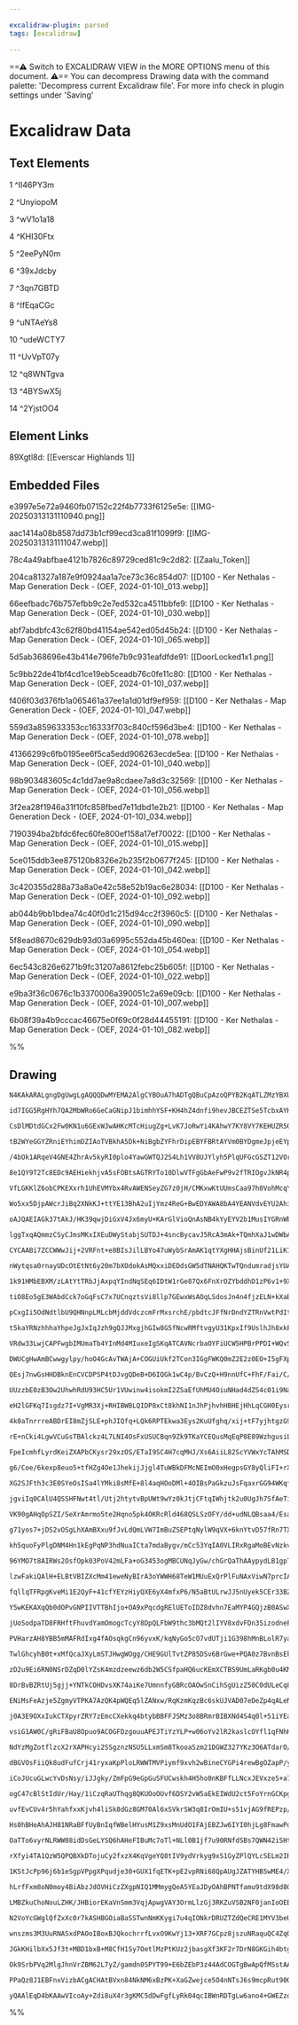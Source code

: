 ```yaml
---

excalidraw-plugin: parsed
tags: [excalidraw]

---
```

==⚠  Switch to EXCALIDRAW VIEW in the MORE OPTIONS menu of this document. ⚠== You can decompress Drawing data with the command palette: 'Decompress current Excalidraw file'. For more info check in plugin settings under 'Saving'


# Excalidraw Data

## Text Elements
1 ^II46PY3m

2 ^UnyiopoM

3 ^wV1o1a18

4 ^KHI30Ftx

5 ^2eePyN0m

6 ^39xJdcby

7 ^3qn7GBTD

8 ^IfEqaCGc

9 ^uNTAeYs8

10 ^udeWCTY7

11 ^UvVpT07y

12 ^q8WNTgva

13 ^4BYSwX5j

14 ^2YjstOO4

## Element Links
89Xgtl8d: [[Everscar Highlands 1]]

## Embedded Files
e3997e5e72a9460fb07152c22f4b7733f6125e5e: [[IMG-20250313131110940.png]]

aac1414a08b8587dd73b1cf99ecd3ca81f1099f9: [[IMG-20250313131111047.webp]]

78c4a49abfbae4121b7826c89729ced81c9c2d82: [[Zaalu_Token]]

204ca81327a187e9f0924aa1a7ce73c36c854d07: [[D100 - Ker Nethalas - Map Generation Deck - (OEF, 2024-01-10)_013.webp]]

66eefbadc76b757efbb9c2e7ed532ca4511bbfe9: [[D100 - Ker Nethalas - Map Generation Deck - (OEF, 2024-01-10)_030.webp]]

abf7abdbfc43c62f80bd41154ae542ed05d45b24: [[D100 - Ker Nethalas - Map Generation Deck - (OEF, 2024-01-10)_065.webp]]

5d5ab368696e43b414e796fe7b9c931eafdfde91: [[DoorLocked1x1.png]]

5c9bb22de41bf4cd1ce19eb5ceadb76c0fe11c80: [[D100 - Ker Nethalas - Map Generation Deck - (OEF, 2024-01-10)_037.webp]]

f406f03d376fb1a065461a37ee1a1d01df9ef959: [[D100 - Ker Nethalas - Map Generation Deck - (OEF, 2024-01-10)_047.webp]]

559d3a859633353cc16333f703c840cf596d3be4: [[D100 - Ker Nethalas - Map Generation Deck - (OEF, 2024-01-10)_078.webp]]

41366299c6fb0195ee6f5ca5edd906263ecde5ea: [[D100 - Ker Nethalas - Map Generation Deck - (OEF, 2024-01-10)_040.webp]]

98b903483605c4c1dd7ae9a8cdaee7a8d3c32569: [[D100 - Ker Nethalas - Map Generation Deck - (OEF, 2024-01-10)_056.webp]]

3f2ea28f1946a31f10fc858fbed7e11dbd1e2b21: [[D100 - Ker Nethalas - Map Generation Deck - (OEF, 2024-01-10)_034.webp]]

7190394ba2bfdc6fec60fe800ef158a17ef70022: [[D100 - Ker Nethalas - Map Generation Deck - (OEF, 2024-01-10)_015.webp]]

5ce015ddb3ee875120b8326e2b235f2b0677f245: [[D100 - Ker Nethalas - Map Generation Deck - (OEF, 2024-01-10)_042.webp]]

3c420355d288a73a8a0e42c58e52b19ac6e28034: [[D100 - Ker Nethalas - Map Generation Deck - (OEF, 2024-01-10)_092.webp]]

ab044b9bb1bdea74c40f0d1c215d94cc2f3960c5: [[D100 - Ker Nethalas - Map Generation Deck - (OEF, 2024-01-10)_090.webp]]

5f8ead8670c629db93d03a6995c552da45b460ea: [[D100 - Ker Nethalas - Map Generation Deck - (OEF, 2024-01-10)_054.webp]]

6ec543c826e6271b9fc31207a8612febc25b605f: [[D100 - Ker Nethalas - Map Generation Deck - (OEF, 2024-01-10)_022.webp]]

e9ba3f36c0676c1b3370006a390051c2a69e09cb: [[D100 - Ker Nethalas - Map Generation Deck - (OEF, 2024-01-10)_007.webp]]

6b08f39a4b9cccac46675e0f69c0f28d44455191: [[D100 - Ker Nethalas - Map Generation Deck - (OEF, 2024-01-10)_082.webp]]

%%
## Drawing
```compressed-json
N4KAkARALgngDgUwgLgAQQQDwMYEMA2AlgCYBOuA7hADTgQBuCpAzoQPYB2KqATLZMzYBXUtiRoIACyhQ4zZAHoFAc0JRJQgEYA6bGwC2CgF7N6hbEcK4OCtptbErHALRY8RMpWdx8Q1TdIEfARcZgRmBShcZQUebQBObR4aOiCEfQQOKGZuAG1wMFAwYogSbggKemIALSgATThSFOLIWERywn1opH4SzG4ARgBmAAYB7QAOABYRiYmRgFYhiZ4F

id7IGG5RgHYh7QA2MbWRo6GeCaGNipJ1bimhhYSF+KH4hZ4dnfi9hevJBCEZTSe5TcbxAYHKGzIaPAYw67WZTBbgja7MKCkNgAawQAGE2Pg2E0JJjrMw4LhAllmiVNLhsNjlFihBxiASiST0GSOBSqZkoLTIAAzQj4fAAZVgKIkkgZGkCQogGKxuIA6rdJIN0ZicQgpTAZehBB4lSzgRxwjk0ANrmxKdg1FsbSM0QVICy2ZbmNbUBwhOL0QgEMRu

CsDlMDtdGCx2Fw0KN1u6GExWJwAHKcMTcHiugZg+LvK7JoRwYi4KAhwY7KY8VY7KEHUZR5OEZgAETSldDaGFBDC12ZwjgAEliL7cgBda6aYRsgCiwQyWQn0+TRA42O4/sD67YjKraExQgQ11FwTH5QOmlmwreuCmmni2BfDMjBx2CwQI2FB2fP4uYgpmAhYFgGCElWYdxxFQfIWjAZxbXdBCBndNcWlKNksHKWolWwLE4G4IoMP6NA3XgiBnVQb5

tB2WYeGGYZRniEYhimDZIAoTVBkhA5Dk+NiBgbZYFhrDipEBYFBRtAYVm0BYDgmeJpjeEYphrHZxI4CsRAIDViDuG1YSTCjtKgXT8AACUkkEjOWd0AF8z3IDJLzQHd8B1HTfQgRA2UIDhlAgAonIKYjIDKCR03TAAZChcAAVQAeQAFSVNoYNKLplB6ZNSNQd4dm0KZXniA4LniWsGxbDCqJ4cqisUsqLgGOtczY64uIMrU0AeRIeHUkYISmMCZlG

/4bOk1ARqeV4GNE4ZhrAv5kyRI0plo4YawGWTQJ2S4Lh1VV8UJYlyh5PlqUFGcGSZT12VOrloHIXlKSupVz0laVMrlbAFVyjCVT1fTDNQJDAd1XEDSNZVCTKa5zUkb1fXBkp7QZJ1BldBG52IZHtwDTzkzCQ9pr/RZo1TONuD/djkxjNMOEzDhszQD54U/RZNJLMsK1JoTa3rMFhkua4207YJu24Pt8AHZMh1LMdVxnXHF3SAVlfXAKt3cwnriJA

8e1QY9T2Tc8EDc9AEHiekhjvA5sFOBtsAGTRYTo10DlwVTFgGbAeFwP9v2fTRIOgvJkNR4pUJadCSgC4hsIkaohDwgiiOQiB8q+JIRoLM5FP2umKKopttFY2sWImJY6LmFaKK60Gds/YrVgYj8eDeGqMIBIFbLBusRnLmsRtWNTHgGrSdPIfAQZ6sHjKn8yZ+svupqYiZHOc3BXKNjyvPMny/McQLguKULinC0ojeVABZdMkuwYgktwdL4Eyzpui

VfLGKKlZ6obCPKEXxrh1UhEVMYbx4RvAWENSeyZG7z0jH/CMKxwKtUUmsCaa97h0VohMcqYw9hzEWHwVagUjTkRKEDXEHIzqkhepdAUSp6SMgVmyOhT0LpvWYWeMUX1DQ/XlCIAG1DIYIDntqYm4joaZRNPDZMiN8Y2jtA6TGLoqEelxsov0etibBiNnMJS9cSgM2pmgeqxYMJmIzFmGC+ZVgvBmAcExkBSzliljaGsdZRKOPmmLDsXZSYyzlhhB

Wo5xx5DjpAWcrJiBq2XNkKJ+ttYE13BhA2uIjYmz4ReG+BwEDYAWA8bA4YEANVdvEYU2AhitRGDsXABDWrCgQJof2CxNBHAWMKMOBAYJwRaIhDiiE0JiywvlCA1R6Bp3tBnCi+U3jlxIYQvY6kJjfFcZsVE4lEGDDbuXU4liHiXHUlYnuk09kvEmJ3dZawlhqXgaZaeeluJ2RMhhMyFlV5SUGMZLeZsXIWz3noiG3lyjHwCkFEKvQr6RXQANW+MU

oAJQAEIAGk37tAkJ/HK39qwjDiGxV4Jx6myU+KArGlVioQnAsNB4kYyEYV2b1MusIYGRnWbJJS2Cfm9VAtoAYol5jAXquAhSiIKH2PknsUYsk6I7XUvmM5AhxGcPOownhNIbpsPumqhh5JNXXTNvw2R5Rfr/UguIyRKjpHHVNRIeRoYcZ+CRlaKRGF0aOlgFjTREB7o6P3vo0mUJlqU1jJwbYxSw2M2ZqzAeHxlgfnONcdxfMjYC3bjscCLiGwBI

lggTxqAQmmzCSyCJmsMKxIXEuDWyStabjSUTDJ+4sncBycavJ5RcA3mAk+TQmhXaJ1wDWbAMxhQjGIH7eaxBKovh4HeMqIwim9KNAM6OHEY7FGiZhROEzqhUGuPhWZaBwqQHyh8bQ5xRJZu+JVAanxi61W4LAgVXxdrvEKjenZryB6LLmLxB9PAITvJKL3XlA9ZIHLrNMCMIrH0lE+TPa1C9lhLy+Rct5/yMLCkBZbQNoLD7gsyCfKF58YWthvtU

CYCAABi7ZCCWWwJij+2VRFnt+e8BIsJilLBYo47uWybSrAmAK1qtYXgHHAjsBinUf21LiK1R4KxYH7SLjy/ukZ+r7Xqa6d4DVPwSuRDBX1NCTqcnVQa/kWrkysLurjPV3INVWaNdhk130zXCMVEdYGP6o7Khke5h1cMnWKOEBaN1NqPVqO9Ro51XoIu6PSdQgx3BXhHF9TY+MqBZXRrjLG+xQGa7/viCm3mhaM3wk7jMISyrSiBMlsE/sJaSjhKV

nWytqsa0rnayUDcOtEtNt6y20m7bXOdokAsMQxxiDEDdsGW5dTNAHQKTwTQndumradjsYUA0Fgrv6ZHDdozWzjJwv0Q96cT2Z3yvsj9sHliyTzgJwTqBNGcR/ZcJ4966IfghPRZ7EkcFCf5ftCYO09ovDQ0h3zi9M6IYIN8/uG8sMlBwzvIFjaD5CCPsRyFZ8wAX0KBR8oIxSDyvwMQAA4sxjorG8UyQjJeoYNY1hgjmI8VxlE9l1kOBGNS9zEyd

1k91HMbEBXM/zLAtYtTRbJjAxpqYIndNqSEq6IDtW1rGe87Qx6FnXrOZYbddhD1zP6v1+9XJAiYbmpEZa46yG/OmftcaYLZowuup9O6tG0WqLwl9f6hL+HkvBvHiV+mVMI0WOrrl2xLMYKwnqqcHapWPH828ZVz4YxwJ5qCUbYtg4y1tbQFOFWcSEm1uL9uvrmO9yGzbaQE8uSMcSCzSxN4j5cCreFMQbABwWm95/AgeYIwEDCkFRMXAQlR8ezrP

tiO8Eo5gE3WAbdCck7oGqFsC7x7UCnqztsVi8llp7GEwxWsAOqLSdosJn4n4fjzELN+kXaByp8VAn7ohRwAfy/XuBET6yGJ3g1hCxphF8IB4dZ4YdUM4dnkrIMMUNN4WhCcRRcNgUksVUwUJAIVT5oUwpicJBsAKARw1RsRiAhARwadsU6drh8pnBVg+J1llgGJXQGwHkKU0As04h5hBJTh1IXhk8EEf0RpxhFIwQPhqtlJvh4NAdwNHg+IHggMh

pCxgIi5OdNdtlbU9QHNnpLMLcbMjddVdczcmFrMxsrchE/pbdtcJFfNrDndYZTRnVwtPdItvcMYYswZsZQs4kA0QVg8jZYNyoY8ssFDgj8tn16kyp4RpgU801qw2dlIHgHtfVxZc9pYmsC9hwi9YJt0q14kusklK8UkG1dZ0CIBMkRsG9msRQxRm90Bu1hQGlNBZtqkSlyphR5hmjhZilcAEBikeAQxFggIOkBo59i9DtkIRlY4xld0cIjAZlCIr

t5kaYRNzhhhaYhpeJgJxIqJzh9gQJJMxgjhGIw8G5fNcwRMftvgyU31KpxIf9UslhJh8xkFJc6wHgocXln8EDPi4CgcECUcUD0c8M/CMDCMsDcccCyM8CMI4VoAAAFbEOoBKfAA4dMSg9AHFNjffNAOgsHQ4H4YpSMWsauaTdg1AZwJsIeeIC4BaEkuk4XUGWBX1B43qOiQzShaw7Q7hA3bVOzOJbkpzPQsw+wm3LzTQ9UWwiU/UQLF3Rw7w5wlG

VRdw33LwjCAPFwgbIMUmaTb4YInMd4MIuxeIgSKqATCAVNcrbaOYFiUCW5HPBrPPDI+WQvSJIomzTrdWbrd0jJVJUowbSACo7JKopvS2CAXABkfMfMXAWYJbNYHYGbPYAdbAYUQsQpYgIYPAMHMfJQ1MsY2CCYhfY7WE07CQGMhYuZEiDQkuasplKAkDSAVk+NIqaTV0Ns9simGA5eL4puWHJ5bsv48DZHJA7eXeGvAjbHIjfyKEgncjWEm+JSAA

DWUCgHwAmBCwwgylpy/hoO4GcAvTWAjA+COGUiUkf2TCon3IGgFWKQ0mZ2E2z0EO+I5gFXpKzTfL8ybJfIcVJJ/IWg5K12lMFN0N4X0J1XsyMMcxAtMNRzc0EQ80sPFIhntylOQr1HsMdTdxdR0T809XUU8P920UD1BOVBSzQHWS+GkMy0GDmCNLj22DfS2MZRKEtLTzZyUiEkqhcQdILUa1lmqIgFazdJyNL2rS9MKJEvrX6wgFyFyHnAZjwFIF

QEsj7nwGsHHDBknEnCVCDPSP4tDJvgQDeB+D6IQGk1wC4p/BvCzQ+H9nnUfC+FhF/Fai/C/HzLXSXyO2mJO1mLLIGA+lQPHLEUwPQGwKCm30WIG1wMvnwPQHhIAEEAApSyZgbEUgKYDErKHcvKPcs/JIeqWseEMEH7VickxCcqJIIYP8cCLmZYWpTnZlbLK5QVCEc4T4OieqU40DeAvqAVC4JQ4pNiL/AC2slVY6YC83UCytAwiC03KCyamCmo8U

UUzzbE0zB3Ow2UhwhRdU93HC5Ur1VUwinw4isokmI2ZSaEfUhMU4OiuNHad4dZS4c01i9Na0liRXeYXMHiwtfPF0rI4SkvD0svAoitXrP0rU2vVtI8EMjtOoiAXMKYLM4YT4SfdZa2cdGkqYCMgYYdMQPYGpB2auKYYgepdywsloZfVfUs+ongAANQrKWKrJtDki5h2nbn6LBwbK53Iv2HHheFgWg0+EOkzkaqiIFSGkuG+BlUeXOX+ObieHhF+w

eH2lGFKq7Isgdz7I+VgMR3Xj+RHIBWBLQIDP8xCt8khNI1nJhPjhvhHBHEjHhLqCGH0EysrEwBcz6D3KeJGhrFYlOFeDUibDKuZxE1AlqTgxFXOG5jrO+LBEvX2nZu+CA0Lk5ybMLGKnzG4OrleFbI10lVGv83GsgogAAGJvxalalDdwKBSS6eThTYLlqtrMLrDkNmKxr0Lm7XcnCPclTkw8KPC/dMjFZAbt00cxz/SZj19wyhgsL4tNSg8BAyKF

4k0aTnrrreABDrEI8mZjSLE+phJIQfq+LQk6RPTEkwa3Eys2KuUfghq/xij+tF7yjhtgzG9kx3apoIB/KEZKAUosAv6f6zZOAoAJRCAjAYI9hDgxp3hhDE0H7gGsgaMd4xRS5rhP74qiBlAstyjR9PbIAYwoBzACBMGgQcGoBZlD0QHcAAomAQSyjiQgQAoCB/6PbyggGMJcAhAKGAAlcIcBmCUbcGy0PWwYS9BYaKonec8oecSQMnbEegeIfATK

rE+nCki4LgwVCuGsTBAlckz4L7LNI4OsFxUSUCBqn9Zk9TKaYCEQusMqEqP8E89WzhgusiLkuuoUqaukGa2uuanQha/BiAT6FaxCtaq1VCsRO1Lu+U3a7ChLXCn3H1OLPGU60286nML4faDeoSc0zLcIixLPFOk4WIq0hIrNG4znVIx0vS0+yAISy+iAPI8vb0yS30koyG5tOvGG9+sbeGqEYMYUekHvBsTQT8HYUfftZ8AYiZ4gJYHgPAYQ12TQ

FpeIcmhfLyrdKeiZXAPbCKysr29xzOS/ETaI9SC4H7cqMHJ/Xs6AiiL82ScYVWxYcTAhMSDW6HZ87WhDXW+A4c6E7DQKye6Rc2sK/HQnWFG+BKDgGAdgOANgW+N2gBtRyk/YXMSTOYRSMYWsWYckh4J4V0QaRSFytXRkpBPiSuz4MHZSe9R8uWocnaJIUCdLWEepW8/OozQu0zbQ8u1iRiau/kjhTx6CoJkJmJnaqJnzb49uouzu+CoLWJkoJRBJ

g6/Coe/6kexp8euo5+tfHZg4Oe1JhekijJjgl4TuWBkDFMcNEImO0xHegpsGY8yQliFI+rXip0/S4GsSi+nrK+1PN68pkWJ6x+oKwM1++vXpkoT+8oZIX+igVhr+uNxB0BgRsMOIbou010UCFic04UEB5B/QVBmmdBgB0h7B8oYIYUIJwh4h/Act8hyh5MPQLIGhy0Ugeh02xh/wFh5FiQZNzh7htgPh1gCByNgSjcBAURm0cRyRyF8oCgOmgYNg

XG2SJFth3c3E0SYeOsISa4lYMki8sMfE+8l4aqHOoDMl+4OIBsPaGkzuJsFqaxrGG94WKqfaBSBVEao5tCnXfx3lyujhnxmuoV/x+u7xpa8w8oFu6Utuza+VuUiVrReJzUxJlU5JjV8tP14JoFzp+OGm8MiYQ13ws65eyEN5mYAhDLHewYCEO6+xdZd4IDMEGV6pj12pgS5p0G7D16+I2SRIyqfMX1avYFrp6G42WGzcvt9AWe+NxN8oWTlNsBsd

jgviIq0CAlU4QSSHFNwt4tl/Utj2htytvBpUWt9wYz0kJtjCFtqIWhjtk2u0UgJh7SfAeTiQRTwd3h/hlTiTqNwM2h6dsGWdgFqR228oTAfQAARymBSlvniHOw/vfm3NxU3YpOYkmCWcbCA2GE5yoi4vLj2mmDSzPa6ve2fNamv0FTZUJMY+fZkhvfmhq8/Dq/IU5ZndvKkKTwUlODmDtY7r/foXmpMKCds2NwmpG4+jgut1Wrtylabng5hhg7ic

VK90gAHqOpSZI/SeXrAmrmo5te2Hqno5pk4OKRcRld468QSLSzOFY/dd+udNLQBsaa4/EsaZE7w/De6b84EvNjDIWDme7SqoITKgQAeE0DBCmDMrKhaR2CfGwFeAGBCG7272tiA4EHDnGI2cjmLPw98vqLWdHJ1ZNaiHBNCstsZqitC/nYkEsnbAAEV8BEqOA1sVHqCcqbQIQkgLvoEgCD3yT9oM3uCvhO4xglJzTGrgIRNFdE6kjvhyppCmzgJ9

g71yos7+jDS2vOSgLhXAmBXxu9fJvLdQmLVW7ImBuZSEPtqNylW9qVX+6knYtvD57fRn7TXUAzGRbt7DuEws0TubRzWGoKLSmb6IQIxpN1k3X81HuvXnvNXsO3vfWfThGn6SLdKem/vaiAfEf+06xE4wQVmkbJ0xBwJWlJsQhZtnZB8dpSkRh1nKbNmV9tmu14qArjaw2zbyeLbpzwrm3Ltd9rtuAc4+W17iTpNIwwCqJ8TZhFe1IOLpghobn546

kh5quoFyPlgDNM4Hn1kEgPqNP3hdNuaICta7mdaBygv/mCc53YqIA0VLIRxRgaMoBEvNzkvSRkW0uHt5I2zq5qXmcSwckpVA2gfhGI7eGkoKj8xS8ngjjSTKsE+otRVg9XTwokF2BlR3ysIV4Of0gDqEf2krQbk9AA78s+ShvMDl40WrBNpuciburBx/Qysnc4rW3sh1W6uF1uTvAisPSw4p8gSE9L7jumnq4AUUxHNJtqTeqWITGB3RmPcFqz5M

96YMO7t8AIRWs2OsfOpk03PoV42mLFa+oG3453ogMBCUNqJyGw/chGrQaThAAypydLB1gpTmm3IrUlFIBCGaKcEky5pdOKDfAGgw/plssGODKtjWyYBEMLO/g86NZxKC2c22dDRzv3Wc49s3OtgpUFw286jtBGknYRlOz+YhdraMVaRg6noA0YLgygbANMnQYf9MSHPZmrwEVy85mojwROrAkFTklWoQkV8rSR67v58wV7BMLUNmCfY6IRYMqEAL

lzwFakiQAlH+ELBtVBIZXcMm41eweNyBIrA3oYWWH68TeW1MUuExQrPlFuNAxViwN7prcIAG3DDnE1d6d8PeEYSEFRRo4WJakAfXgASiwF/Y5hV3MGNtHD70olMx9T1uoIaaJ9NBrTIGu0zT5lEM+v3AyuUGFDOJx0QwDMg2CGa41Tg53XGszmDCrtSaAwYgKmVHwfoG+66XHt5RLIE9wy7YKnnvhuyjBaIVVeAe8HHznkay+9BTAXGK7zBIQQkZ

fqllqTFRpgKveMi1E2QyF+41cfYEYzHiyQXE6yX4mfxP6/N5aBtULrwJJ5nUyek5CEr33BZzlwu/bYMPCRgDpgRgrtcoVim5Bf9Oe2WbnrCBUL0QGwLELXk+iMirAby8AxQm8FlrldQYMwSYAQgni8ZDkadeAspHyqOJmWUuT8GoQWEmZVUJdYgVXVIFrChuATY3h2ig4KskOsrSUtK32HQdaBK3Y4WwNOEcD1W8fbgdoJVGdsW+ZZGjCIONakd+

Y5wKEKAXqQb0dOPvGNPIIVTTBhIjo+OA9xPqcdgRElUEToIDZ8dvhn7EaMYP4GQjzB0ASwXs0UR/1FxH0EBsp0gY3tRI0vBSB+DgRzD82SDLwT4Kk5GcwhEgQIWZ2CF1tLO3ICIZACiH2cqxcQlzr2zYYTZkhQ7Edg4KhH1osh8tHIRCzv4ShLIKKCgGilIA8BEq7PbKtUN2iTAXgzOV5ooVrAtClgG0EeGzh2hrFlIPQ6aNu0j6vAoeKwfkSgOF

jUoSodpaTD8FRHftFhuvdYamOmogcTcyY8DpQLFbW9thc3bMQt2lIYV8xdvFDn3SizodneFwo1m7xNbL0Lgw+HJtHnDw2tHWSteYINSX48xxx13dbENHEJ9iIoA4/4QJUBE8CNBINd7th0+7P05xGQpavDRzYZlGkEmNlEsBfCQg2UjRViKUhmApkJMGZTQOD0JEoRhkVNasfUUsiUih+vURIJ9X25sRgCWCY5oMAqpf42oCkWBAQkUjcihM15OY

PVHarzAH8YBB5mMAFRdIxg4fAOsqkgCn96yvxK/kqNyGo5cO7vdUTji1G398hMnBLolR7yaAt8SXM0QuI3aWjlgG0cCEBmkxvBqo2xI9l4kZZgR1iI8eYFmlqxS9NG4YIXiYwUjIDRh8tAlJMB0byoSoLUa5tr0Aq/szMyY+MRjyaa+NQObEigaK2oF5jDhWYmwjmP4lMCsKrAsGKq0HpqkWsrpLVs1JIp6su00ErbqIKDRGwGIkIcqXpOtbSDHB

TwlGhcyhB0t+xMfQcaJXyLmSTJHwgWOgg/CHE9GUlTvtZP85DSv6BrGwe+PQA0z7BvnBsEkAriIS/wlwKWmeALbHiS2vgs8WQxM7VsrxpAEISQ3PF3jCIVDVtk+NiEep4hzDRIXTIgAMyvOw7HzukMpmTsr+gEnURFEMp1BqgdQFciOCaCmiWMsEw5jULRaRgmCdYEeG3nJLGVaIVzG4SBFGirS5MVVAVIWEkw0tIwRxIMf8Tqq0QeMTUepInX67

zD2u9Ei6RN0NSrDZqD0lYZsK4mzdzeewz6db2W5CSfpaHQ6ucKEmXCTBS9UmLaRKgb0u4KMlxNiyGGh9A2zBLPD8BpJ/COOXA7IqOJiTDiPuENKyRG0z7QiJAYIOkUBmfB94bw4EL8OUmFCTZdmIYGdIcibDplTKr8dEFjwLI48iyJI/HoIIxT7Mmals+aPxELAsRk6lwe8jsVFz7BRgI0L6ppzBzb8zi3xM8ocHlThhYETYKqvcT+aTCEgwtSxD

8DrBvBZRtUj5gjj+YNTkCOHDvsXK74aiKe7UmnnfyGBRcOAOwSnCihSgUizZ50C0dULeCq8GwLHFXoLCtZURRo5cTBMcXfJ7c8JDwQ4ESll7XzU6KAoqpMGWAS9dgqImVngJjkEDLpRAiuiQLAqCtWJXCR6VNybpZzBJlvODpnKW7SK/U9vVDn9M26Yd25Y9EGWUTBllkYodYqSQ2PTT/91s1LDensCeFVUaS2mGTK2AMmtzvWuM5PhWItK6CJx4

ENiMsFeAzje5ZgmyVTPKA7AzQK4pWQEq5lZANxw/RqKzmKqzBc6skUJVAD07eDeZp4qALeNwZCyw0os+tuLOgD3iIAj49ts+LlmvjFZX9EJatC/Hqzx2xRf8UOR1k209Z0HIYMoAZ4UBmA1QG6VuSoIWz2ML+WsEzi+B5gGR3vEoJfhbhKQnqywcOewtoU0j6Uy0ITuYyPq7TwMI0NFpdSbCMRjp0hHhRhLEwKRiqTjIAksKTkbDhFZA05UxMbrp

j0A3E9OXxIukCTXpyrZRY7zEmcCXekkq4btybBBFFJSMz3o8BRmrBIBXNd4S4q0l+51iYEaPmkV7BPdAZL3IEWZMcUdzyiPc9Pn3N/F9MwyykJ8BXGeqLBR0LsRMr0XiCNIn4vRMyo0gzI1J6CRPYmGvI8qL4QpPlQQeiT3mD9liaAGkq3EmnEJHKcweDC9jLig4SosqUSH+BZxZSwYUAzLp8HKhgR4BokL+fLQYh80/5qwN4IwX67VTYCcouqeA

vsiG1AW0C/gRiFBaU8Opuo9ACOGFDzgouuAPEJTiYzYLP+w06oYv2lR2kaslcOYfl1qFNhKo7Ob4P9loXjBwESmbVSrUDngYQxtpW5NXF+ytizpXLWMf+0EUJjzlSYsRcnLTFPLMx61egbmIzHMDFFwkk4WcPEmIqE+Jk7VkUu3k7N4Sei75fzCODS8biG9biv8ryzyDqq5UXMBjP0lYzDJOMlpiOO3QEz08bZdSFmmE4YqIRWK+cTGwkBEdaZX9

NdYzMgZotflzcX2rXAPHcyi2SSgznzNSU5LLxmSm8TkooaSzm21DGWZ327YKz3O6ATdarO/G+d5xWs7IY8GtWNKJAAAK1IDzg8QCAFKIQC3BurKhPSnEp4Roiio2IiuJCXfUF6XAJaLHMCOcBOSRypedCjRi8CGj7rpxKyhXGi2UwOjiNkcnhTGOLqMT45iYxObmrOUikthacugRnMeVfSe6+1N5fnOrXIci55qmSYST8zUV96Ug3tfRRtB/hRgK

dBGVOsFiiQk8udFufCrj41ryxaKpPloLRWWTMVPiymf9xvh2wBineCYGPi4rewBgOZapP/yGYhgJmO0WbJOgQCrYGIgUllXjwigEdcAPDCKdyuogTCSoRiUHleh+AXzyKcQWGUKtrAzBlC3NRqjtAIT5VCq7sGJVVJFG/4Ut7xdVczgy2ZaapXzHAXqsv5GrECyoqBXwJamWqEFjU2nugCEDpgUo8VBAHUGYDvro2FQvxWl1agnshICqRCUJBGFO

iCoJUcuGLwcYvDsNsy/iJJgky/ZmFpG9eGpGuSFUCwskh4H5ho0nKBFfLLNcxJEVxzeS+a7jRxtBgMCAsUi55UopEluF+NHysseouJ4NqfNZI3AGlEhn1idupMExjSTvpib7h00STbHjjRAERobguYaoOxn2Lx1jTRTQ3Mj5CcvFBm8TsussEMr1SQSr+pjtRzrifxOcCPruN67cEh1wTI9fp1QDmkMGF60zletCECyrOd6mzg+sKWyy0Y8s1zq+

ogC47cBlStIdUr/Hay/1iCzqRaUThqg8QKUOoOUvf6DSY2vW5aEkEIWdU2ct5FoYrnGCKpgIPwTkfNrwlZpKqIWpYMtEVUoDq48kCXvmHSxrAhIVrHbQxKumZqbpY3HNXriuWQcC1ZaotR9K43XbMxLyu7ewPeWljNNz2o2tVtBm+aEoLamBR72zTnMGwl7HtZHnwnmKlVjHLkTYpHV2KOsKK3TZOohWfDCqLwmuLizJkwKKZAlFdegHhCBKE2lg

uvfEvCUv4r5hYahfxxKjvh4liSk8dGz8GM70Al6xSVkrSW3q8IrOmIU+s51vjAG9fREPzp/HfrAuv6iRqLptUQA6aDPdsPQAUjwlwp0GrKql0tEOINo4O74ImCIn+rqw9UYqFVB+AzBqJZUWhVA3GkKE78EIBGcr3jrTaPgpKf+M/tTX4DLex2hujEjumiL3dDG07anLCY8T3pDyvhV7u+mFjfpfGtVgDME1fK49ZHEFZznE3ZYH59rJSV2IUhIT

Hs0hBHeAhAJH81NRaBFfUyBnIqfWBelHYusM1Z9xsMnUdO1FAjEBZJw6IYI0hjLg8FmawPoqtnAgMgVs3BOwYDCZUU1o43mgQTswZqcqqRo1F7PtASAcxikliliH1plUYI+IeUo/qiKJLf4/mskNfkXAMO2NlIYBIrbc3lFlbFRxqyrfWvZ1gk4FPfEjNqIaXXxygCUegHTTgApR6k/UuXZlAV0n6mwsAgaBsnVzVws9o2x7EPE2Wh1E0BKUCAbt

OaTTo6vyrNLRWW08idDsGeLYSQ6hAHeFIBuMc7oTl+NLl0B1jf7u90RNfdSBs7QWN42iSHtoexg0irrWaLTa2i+onUFj3CbftemDxXqRT1ZYRtxBzsdJvwlZ0UaVTWxepvUE6aQRhezScXuYLyZC4tWfTewbR2+Ka939G6eQAb1Kydoa4sJT+L/DyQPwewJsK/JASeDj1feiwfzIrYXi6dI+69YPtyXM7Ihk+hztPpKXc67jC+1IUvt8U/qAJIu+

rXfyi4TA1QzW5QPQBXkDTojuCy2fxzX4KqVgeYQ8tIV9ydVrkyg9xS1GyZPlQYLcSELm2IRIDY1/cFiEkGag7RhgayLJnRNo1aE6j+2l3RAdAMQcqBki+Ra9J90XaS1iHMtYHsrUljMDglJg0MbNW6tfNOJiSdtzEE0wXhiwZlm2LuEkHljgtI4ppzoN/U89LBnY3XJNLgI5UDjNg6bSr2GdAGA7JVtjvYaemRQ+O3zlCF9FHAVgbVVEWMB708zT

1KStJcPp96j6b1eSgpVPpgXPqudje30+GUX1fqETK+pE2vpRNi68QpAUgJZATYHB5wME4/XBJtLiMqqUZCMMYrQk/B5INJOBAShGguIPZcdNYN7PSltRBouTMiSNHoXpYmwVHJYApNcbRzxgZBjs2NAqyHtY5RvZo8ByO3LmTtLRmbnAfuUr85TNvFAz0fu0YHjqQm93mRxqommAVZjFGTEt1KWJ7TWk+sAShWC4Ts9cK+gxpoGO1qnF2xidS6f1

hLrfFxm8oN0moy4BiAbzJdOVHiCzZXgpNIQ1MMmygQeA5YEaJDyOAhBPNTfamu9tdX98d8GhtmISh67jx6kJjIwYlPIrjAHkjwc/ANsqjCiktJjcXIS1dBsojiqqhlryvZhFgYlswUmf2U1ogLBLK8crYCSq2qj0mrUqcn4f/WBGJA46IocKEsg0YJQhIRcumGnm3wihiVIQDsF3m4mUu2JWguAky4nkBonKepFUdG3OARoaA9ZCeRgQwYPjsdJu

LMBZkuChoNouLZHK/JHBiorEKaVnSmm3VqjApwgVAY3OrmLlzGj3RKZuVSB2NF0janIoOEB7btSpkPSqY1L6Kft6aGYNi2GDl6Ox5iXgIHSeEONYQXKWrAjrhBK1riVphg6qcGM/mu5Fkhda6axXWnG68NfaKOgfDkqVm9IcHq0LGbhhSkAC58CGDByI9/YEFjM1BD6Tz5BkXmreW9sEFlrPDVw6S5qL8OcqPIcluElMBRR1AJQFARcgsEA3rsgm

N2VoYcGWglQfZxXc0r7kASHBGOiaBaSSTwnNmKKygi7u4qIONkrDRUZTZdQeCRE1MYV3beUGukNH7psVlc57q6N8LZFfuqU+lYrVFiq1j2sPaPRe1eGVDXaHpF9tyt6nA+ZUaUTkbmM5gYicx5SQWA5RJFGrn50ybab/MaS4ij5vaDWCFX/moalRSmRceGD17oTnnPHQ8d8578YlvsoVCDxcsS2ElkZqne6ZjMAm4zQJv4xLIn3Sy2dkJhIWLc/F

wnszms3M3UuRNASxdPAOoIBoxBJQkochrrfLvxO9KwYj13+XRF7GCpz8jszuNRaquQC4ZqG+k/PDkgTxmOoKoG1ltSwiZsBiuCMGAPmDmkHdS5jNcKfhuQHjCSN+K8gZ3M5g9z2co4YeeD19GVTxkpxVtZgWjHwyffHU1DMBjL0VejwAlDtJKup6VgTws/PCFaiAIWbWxtq/jKL0Zp6wWLSEDKxOOdWOD7p9ho7Y9DemJA+Ye46myZnkbnEMwEqM

JGkKHilbXx5Jf3t+MBD1bxB+M8CfH1Sy7OetlMzPtKUz2jbasgXf3KF2r7DrN8GKGih4btgeGCUJ/tdbUaCowIBJO/EqvQQytfcZ7Z4hYtHiUSrWjVWOynXtIlHeoImZO9GJhsSA4bjGxo4jaivI3Wj8BtG50bwc8aHevR4823PxsR7JLoU8MlqFJutr0020rPHUgrkozWo4fc4IrjoPzjfzZNzm2UxuSFhVgyW/m2Jxh0pLygotywUvZb3ZY82F

Ok9SrbPVq2MlgJhnVrZBM62L7yZ/gamdn0SPYT99+E6bZEbP3z44AdCOGTgBwApQfMSstAABAZByg5YUgFBoKAMBCACACgCilFNxjhQfj/x7SHyUiAroI4SsPoClB0and6d3oEE+LMChQn6QbxyxLFMwVYnITsJzRmemlrAn2AYJ/E7CcRP5u88Zimk/yfpBCnUMFG6U6yAJP9APDDK64WqdQBanSUZU1Qiae1OaM8jvvR04yf+n483cXp+kETbK

PPaQz8J1EBFnxVizbACgACHAtBVxn84NkNM6xBzPK+XaGZwejce5O4nNTsJ6s9mcpRut90QJ1BCxDihFye5CMBMLAgDRTgOmY5DE/OeEh8A4x3EiPMy71JMEfXbk3awgBGA2ABgA5gwAIAnhUQ91m9JukJzjP6nJ1TUuWrZCBPmQJAGR99TccoviAUoBAJFRMSqmSAt8NgInGWfdpggo6jF850ztcqSgKKQkDfFIDKB6QAACgYiaRN6bL1l9QFez

yQAAlEqD4bKAAwVIcoAy+Zdi8uX4r3gKMC5dDwFgfLyRk04qcIBWnRDTgLw6ano4+GWEZzqfH3kYBtImgMl4Lps5EBIq847SI48fsepuGk7cdgq7sCAbCk2QCUNpDgCEviXBro15seazhlsARDRgClCBfKM9XXS40GkD9fUxD02OChvoGOdmjvF4nbq4GVCCpKI3AboN42hCjgAL4Ep8IERAcggAHIQAA===
```
%%